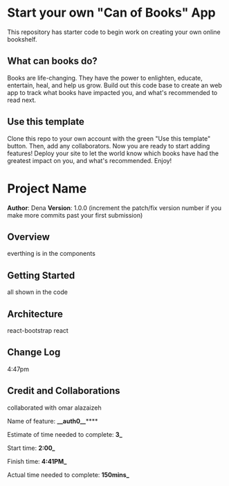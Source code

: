 # Start your own "Can of Books" App

This repository has starter code to begin work on creating your own online bookshelf.

## What can books do?

Books are life-changing. They have the power to enlighten, educate, entertain, heal, and help us grow. Build out this code base to create an web app to track what books have impacted you, and what's recommended to read next.

## Use this template

Clone this repo to your own account with the green "Use this template" button. Then, add any collaborators. Now you are ready to start adding features! Deploy your site to let the world know which books have had the greatest impact on you, and what's recommended. Enjoy!

# Project Name

**Author**: Dena
**Version**: 1.0.0 (increment the patch/fix version number if you make more commits past your first submission)

## Overview

<!-- Provide a high level overview of what this application is and why you are building it, beyond the fact that it's an assignment for this class. (i.e. What's your problem domain?) -->

everthing is in the components

## Getting Started

<!-- What are the steps that a user must take in order to build this app on their own machine and get it running? -->

all shown in the code

## Architecture

<!-- Provide a detailed description of the application design. What technologies (languages, libraries, etc) you're using, and any other relevant design information. -->

react-bootstrap react

## Change Log

<!-- Use this area to document the iterative changes made to your application as each feature is successfully implemented. Use time stamps. Here's an example:

01-01-2001 4:59pm - Application now has a fully-functional express server, with a GET route for the location resource. -->

4:47pm

## Credit and Collaborations

<!-- Give credit (and a link) to other people or resources that helped you build this application. -->

collaborated with omar alazaizeh

Name of feature: ******\_\_******auth0********\_\_********

Estimate of time needed to complete: **3\_**

Start time: **2:00\_**

Finish time: **4:41PM\_**

Actual time needed to complete: **150mins\_**
